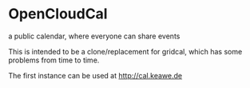 OpenCloudCal
============

a public calendar, where everyone can share events



This is intended to be a clone/replacement for gridcal, which has some problems from time to time.

The first instance can be used at http://cal.keawe.de 
